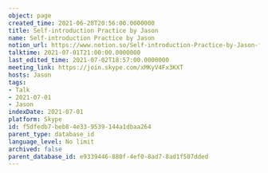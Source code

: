 ```yaml
---
object: page
created_time: 2021-06-28T20:56:00.0000000
title: Self-introduction Practice by Jason
name: Self-introduction Practice by Jason
notion_url: https://www.notion.so/Self-introduction-Practice-by-Jason-f5dfedb7beb84e339539144a1dbaa264
talktime: 2021-07-01T21:00:00.0000000
last_edited_time: 2021-07-02T18:57:00.0000000
meeting_link: https://join.skype.com/xMKyV4Fx3KXT
hosts: Jason
tags:
- Talk
- 2021-07-01
- Jason
indexDate: 2021-07-01
platform: Skype
id: f5dfedb7-beb8-4e33-9539-144a1dbaa264
parent_type: database_id
language_level: No limit
archived: false
parent_database_id: e9339446-880f-4ef0-8ad7-8ad1f507dded
---
```







